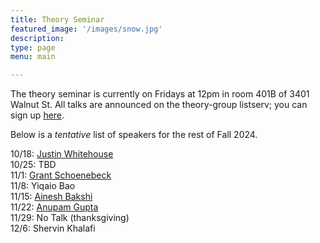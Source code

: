 ```yaml
---
title: Theory Seminar
featured_image: '/images/snow.jpg'
description:
type: page
menu: main

---
```


The theory seminar is currently on Fridays at 12pm in room 401B of 3401 Walnut St.
All talks are announced on the theory-group listserv; you can sign up [here](https://lists.seas.upenn.edu/mailman/listinfo/theory-group).

Below is a *tentative* list of speakers for the rest of Fall 2024.
 <!--<!-1- In markdown, 2 spaces at end of line is for newline, thus the trailing whitespace -1-> -->
10/18: [Justin Whitehouse](https://jwhitehouse11.github.io/)   
10/25: TBD   
11/1: [Grant Schoenebeck](https://schoeneb.people.si.umich.edu/)   
11/8: Yiqaio Bao   
11/15: [Ainesh Bakshi](https://www.aineshbakshi.com/)   
11/22: [Anupam Gupta](https://cs.nyu.edu/~anupamg/)   
11/29: No Talk (thanksgiving)   
12/6: Shervin Khalafi   

<!-- Talks will resume again in January. -->
